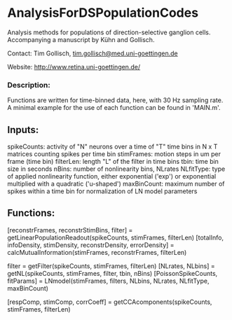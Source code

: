 # AnalysisForDSPopulationCodes
Analysis methods for populations of direction-selective ganglion cells. Accompanying a manuscript by Kühn and Gollisch.

Contact: Tim Gollisch, tim.gollisch@med.uni-goettingen.de

Website: http://www.retina.uni-goettingen.de/

### Description:
Functions are written for time-binned data, here, with 30 Hz sampling rate.
A minimal example for the use of each function can be found in 'MAIN.m'.

Inputs:
-----------
spikeCounts: activity of "N" neurons over a time of "T" time bins in N x T matrices counting spikes per time bin
stimFrames: motion steps in um per frame (time bin)
filterLen: length "L" of the filter in time bins
tbin: time bin size in seconds
nBins: number of nonlinearity bins, NLrates
NLfitType: type of applied nonlinearity function, either exponential ('exp') or exponential multiplied with a quadratic ('u-shaped')
maxBinCount: maximum number of spikes within a time bin for normalization of LN model parameters


Functions:
-----------
[reconstrFrames, reconstrStimBins, filter] = getLinearPopulationReadout(spikeCounts, stimFrames, filterLen)
[totalInfo, infoDensity, stimDensity, reconstrDensity, errorDensity] = calcMutualInformation(stimFrames, reconstrFrames, filterLen)

filter = getFilter(spikeCounts, stimFrames, filterLen)
[NLrates, NLbins] = getNL(spikeCounts, stimFrames, filter, tbin, nBins)
[PoissonSpikeCounts, fitParams] = LNmodel(stimFrames, filters, NLbins, NLrates, NLfitType, maxBinCount)

[respComp, stimComp, corrCoeff] = getCCAcomponents(spikeCounts, stimFrames, filterLen)
